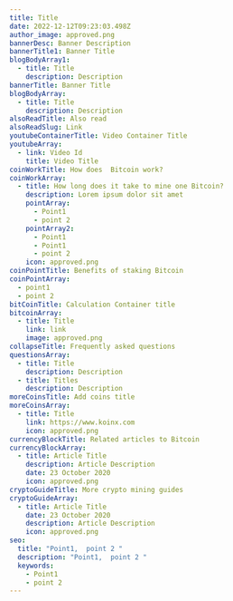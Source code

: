 ```yaml
---
title: Title
date: 2022-12-12T09:23:03.498Z
author_image: approved.png
bannerDesc: Banner Description
bannerTitle1: Banner Title
blogBodyArray1:
  - title: Title
    description: Description
bannerTitle: Banner Title
blogBodyArray:
  - title: Title
    description: Description
alsoReadTitle: Also read
alsoReadSlug: Link
youtubeContainerTitle: Video Container Title
youtubeArray:
  - link: Video Id
    title: Video Title
coinWorkTitle: How does  Bitcoin work?
coinWorkArray:
  - title: How long does it take to mine one Bitcoin?
    description: Lorem ipsum dolor sit amet
    pointArray:
      - Point1
      - point 2
    pointArray2:
      - Point1
      - Point1
      - point 2
    icon: approved.png
coinPointTitle: Benefits of staking Bitcoin
coinPointArray:
  - point1
  - point 2
bitCoinTitle: Calculation Container title
bitcoinArray:
  - title: Title
    link: link
    image: approved.png
collapseTitle: Frequently asked questions
questionsArray:
  - title: Title
    description: Description
  - title: Titles
    description: Description
moreCoinsTitle: Add coins title
moreCoinsArray:
  - title: Title
    link: https://www.koinx.com
    icon: approved.png
currencyBlockTitle: Related articles to Bitcoin
currencyBlockArray:
  - title: Article Title
    description: Article Description
    date: 23 October 2020
    icon: approved.png
cryptoGuideTitle: More crypto mining guides
cryptoGuideArray:
  - title: Article Title
    date: 23 October 2020
    description: Article Description
    icon: approved.png
seo:
  title: "Point1,  point 2 "
  description: "Point1,  point 2 "
  keywords:
    - Point1
    - point 2
---
```

